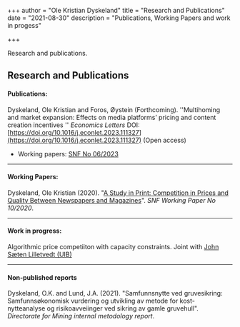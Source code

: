 +++
author = "Ole Kristian Dyskeland"
title = "Research and Publications"
date = "2021-08-30"
description = "Publications, Working Papers and work in progess"

+++

Research and publications.

<!--more-->

## Research and Publications

#### Publications:

Dyskeland, Ole Kristian and Foros, Øystein (Forthcoming). ''Multihoming and market expansion: Effects on media platforms’ pricing and content creation incentives '' _Economics Letters_ DOI: [https://doi.org/10.1016/j.econlet.2023.111327](https://doi.org/10.1016/j.econlet.2023.111327) (Open access)

- Working papers: [SNF No 06/2023](https://snf.no/media/ds4geutp/a06_23.pdf)

------

#### Working Papers:

Dyskeland, Ole Kristian (2020). "[A Study in Print: Competition in Prices and Quality Between Newspapers and Magazines](https://beccle.no/files/2022/02/A-Study-in-Print-Competition-in-Prices-and-Quality-Between-Newspapers-and-Magazines-Dyskeland.pdf)". *SNF Working Paper No 10/2020*.

------

#### Work in progress:

Algorithmic price competiiton with capacity constraints. Joint with [John Sæten Lilletvedt (UIB)](https://www.uib.no/en/persons/John.Sæten.Lilletvedt)

------

#### Non-published reports

Dyskeland, O.K. and Lund, J.A. (2021). "Samfunnsnytte ved gruvesikring: Samfunnsøkonomisk vurdering og utvikling av metode for kost-nytteanalyse og risikoavveiinger ved sikring av gamle gruvehull". *Directorate for Mining internal metodology report*.

